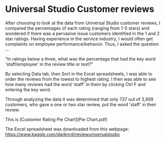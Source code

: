 # Universal Studio Customer reviews 

After choosing to look at the data from Universal Studio customer reviews, I compared the percentages of each rating (ranging from 1-5 stars) and wondered if there was a pervasive issue customers identified in the 1 and 2 star ratings. Having experience in the service industry, I would often get complaints on employee performance/behavior. Thus, I asked the question …

"In ratings below a three, what was the percentage that had the key word 'staff/employee' in the review title or text?"

By selecting Data tab, then Sort in the Excel spreadsheets, I was able to order the reviews from the lowest to highest rating. I then was able to see how many reviews had the word 'staff' in them by clicking Ctrl F and entering the key word. 

Through analyzing the data it was determined that only 737 out of 3,959 customers, who gave a one or two star review, put the word 'staff' in their review. 

This is [Customer Rating Pie Chart](Pie Chart.pdf)

The Excel spreadsheet was downloaded from this webpage: https://www.kaggle.com/dwiknrd/reviewuniversalstudio

